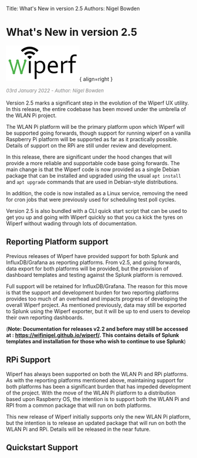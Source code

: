 Title: What's New in version 2.5
Authors: Nigel Bowden

# What's New in version 2.5
![wiperf_logo](images/wiperf_logo.png){ align=right }

<span style="font-size: small; color:gray">*03rd January 2022 - Author: Nigel Bowden*</span><br><br>
Version 2.5 marks a significant step in the evolution of the Wiperf UX utility. In this release, the entire codebase has been moved under the umbrella of the WLAN Pi project. 

The WLAN Pi platform will be the primary platform upon which Wiperf will be supported going forwards, though support for running wiperf on a vanilla Raspberry Pi platform will be supported as far as it practically possible. Details of support on the RPi are still under review and development.

In this release, there are significant under the hood changes that will provide a more reliable and supportable code base going forwards. The main change is that the Wiperf code is now provided as a single Debian package that can be installed and upgraded using the usual `apt install` and `apt upgrade` commands that are used in Debian-style distributions.

In addition, the code is now installed as a Linux service, removing the need for cron jobs that were previously used for scheduling test poll cycles.

Version 2.5 is also bundled with a CLI quick start script that can be used to get you up and going with Wiperf quickly so that you ca kick the tyres on Wiperf without wading through lots of documentation.

## Reporting Platform support
Previous releases of Wiperf have provided support for both Splunk and InfluxDB/Grafana as reporting platforms. From v2.5, and going forwards, data export for both platforms will be provided, but the provision of dashboard templates and testing against the Splunk platform is removed. 

Full support will be retained for InfluxDB/Grafana. The reason for this move is that the support and development burden for two reporting platforms provides too much of an overhead and impacts progress of developing the overall Wiperf project. As mentioned previously, data may still be exported to Splunk using the Wiperf exporter, but it will be up to end users to develop their own reporting dashboards. 

(__Note: Documentation for releases v2.2 and before may still be accessed at : https://wifinigel.github.io/wiperf/. This contains details of Splunk templates and installation for those who wish to continue to use Splunk__)

## RPi Support
Wiperf has always been supported on both the WLAN Pi and RPi platforms. As with the reporting platforms mentioned above, maintaining support for both platforms has been a significant burden that has impeded development of the project. With the move of the WLAN Pi platform to a distribution based upon Raspberry OS, the intention is to support both the WLAN Pi and RPI from a common package that will run on both platforms.

This new release of Wiperf initially supports only the new WLAN Pi platform, but the intention is to release an updated package that will run on both the WLAN Pi and RPi. Details will be released in the near future. 

## Quickstart Support

